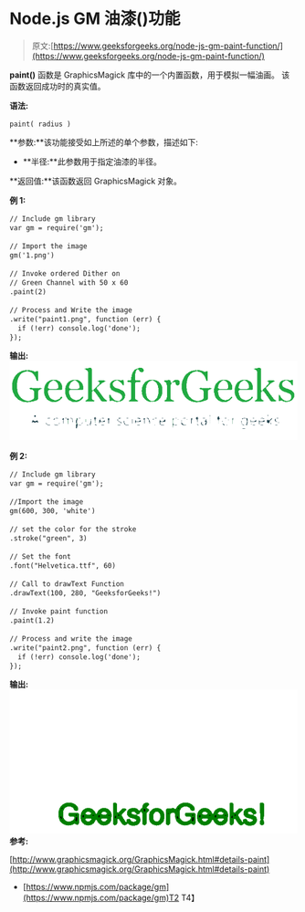 # Node.js GM 油漆()功能

> 原文:[https://www.geeksforgeeks.org/node-js-gm-paint-function/](https://www.geeksforgeeks.org/node-js-gm-paint-function/)

**paint()** 函数是 GraphicsMagick 库中的一个内置函数，用于模拟一幅油画。
该函数返回成功时的真实值。

**语法:**

```
paint( radius )
```

**参数:**该功能接受如上所述的单个参数，描述如下:

*   **半径:**此参数用于指定油漆的半径。

**返回值:**该函数返回 GraphicsMagick 对象。

**例 1:**

```
// Include gm library
var gm = require('gm');

// Import the image
gm('1.png')

// Invoke ordered Dither on
// Green Channel with 50 x 60
.paint(2)

// Process and Write the image
.write("paint1.png", function (err) {
  if (!err) console.log('done');
});
```

**输出:**
![](img/b6aa40b6b39f6360e317993088793cf1.png)

**例 2:**

```
// Include gm library
var gm = require('gm');

//Import the image
gm(600, 300, 'white')

// set the color for the stroke
.stroke("green", 3)

// Set the font 
.font("Helvetica.ttf", 60)

// Call to drawText Function
.drawText(100, 280, "GeeksforGeeks!")

// Invoke paint function
.paint(1.2)

// Process and write the image 
.write("paint2.png", function (err) {
  if (!err) console.log('done');
});
```

**输出:**
![](img/509f14f6c159ac8ce75e383951332a2e.png)
**参考:**

[http://www.graphicsmagick.org/GraphicsMagick.html#details-paint](http://www.graphicsmagick.org/GraphicsMagick.html#details-paint)

*   [https://www.npmjs.com/package/gm](https://www.npmjs.com/package/gm)T2
    T4】